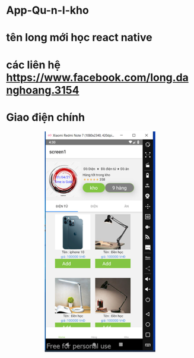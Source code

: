 # App-Qu-n-l-kho
# tên long mới học react native
# các liên hệ https://www.facebook.com/long.danghoang.3154
# Giao điện chính

<p align='center'>
  <img src='Screenshot 2022-01-01 184741.png' width=300'/>
</p>
